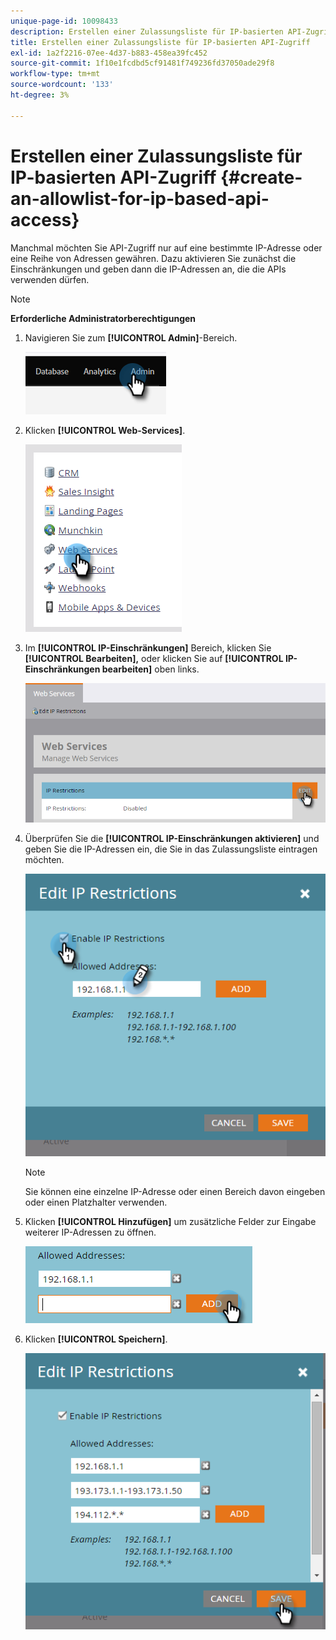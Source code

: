 ```yaml
---
unique-page-id: 10098433
description: Erstellen einer Zulassungsliste für IP-basierten API-Zugriff - Marketo Docs - Produktdokumentation
title: Erstellen einer Zulassungsliste für IP-basierten API-Zugriff
exl-id: 1a2f2216-07ee-4d37-b883-458ea39fc452
source-git-commit: 1f10e1fcdbd5cf91481f749236fd37050ade29f8
workflow-type: tm+mt
source-wordcount: '133'
ht-degree: 3%

---
```


# Erstellen einer Zulassungsliste für IP-basierten API-Zugriff {#create-an-allowlist-for-ip-based-api-access}

Manchmal möchten Sie API-Zugriff nur auf eine bestimmte IP-Adresse oder eine Reihe von Adressen gewähren. Dazu aktivieren Sie zunächst die Einschränkungen und geben dann die IP-Adressen an, die die APIs verwenden dürfen.

>[!NOTE]
>
>**Erforderliche Administratorberechtigungen**

1. Navigieren Sie zum **[!UICONTROL Admin]**-Bereich.

   ![](assets/create-an-allowlist-for-ip-based-api-access-1.png)

1. Klicken **[!UICONTROL Web-Services]**.

   ![](assets/create-an-allowlist-for-ip-based-api-access-2.png)

1. Im **[!UICONTROL IP-Einschränkungen]** Bereich, klicken Sie **[!UICONTROL Bearbeiten],** oder klicken Sie auf **[!UICONTROL IP-Einschränkungen bearbeiten]** oben links.

   ![](assets/create-an-allowlist-for-ip-based-api-access-3.png)

1. Überprüfen Sie die **[!UICONTROL IP-Einschränkungen aktivieren]** und geben Sie die IP-Adressen ein, die Sie in das Zulassungsliste eintragen möchten.

   ![](assets/create-an-allowlist-for-ip-based-api-access-4.png)

   >[!NOTE]
   >
   >Sie können eine einzelne IP-Adresse oder einen Bereich davon eingeben oder einen Platzhalter verwenden.

1. Klicken **[!UICONTROL Hinzufügen]** um zusätzliche Felder zur Eingabe weiterer IP-Adressen zu öffnen.

   ![](assets/create-an-allowlist-for-ip-based-api-access-5.png)

1. Klicken **[!UICONTROL Speichern]**.

   ![](assets/create-an-allowlist-for-ip-based-api-access-6.png)
